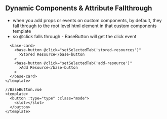 ## Dynamic Components & Attribute Fallthrough

- when you add props or events on custom components, by default, they fall through to the root level html element in that custom components template
- so @click falls through - BaseButton will get the click event

```vue
  <base-card>
    <base-button @click="setSelectedTab('stored-resources')"
      >Stored Resource</base-button
    >
    <base-button @click="setSelectedTab('add-resource')"
      >Add Resource</base-button
    >
  </base-card>
</template>

```

```vue
//BaseButton.vue
<template>
  <button :type="type" :class="mode">
    <slot></slot>
  </button>
</template>
```
